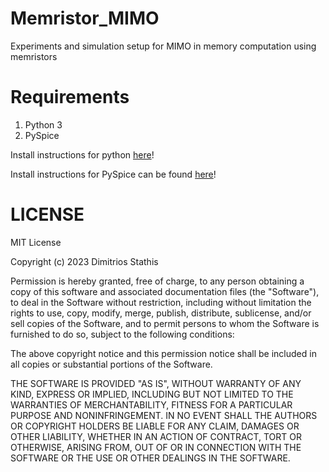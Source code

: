# Memristor_MIMO

Experiments and simulation setup for MIMO in memory computation using memristors

# Requirements

1) Python 3
2) PySpice

Install instructions for python [here](https://www.python.org/)!

Install instructions for PySpice can be found [here](https://pyspice.fabrice-salvaire.fr/releases/v1.4/overview.html#how-to-install-pyspice)!

# LICENSE

MIT License

Copyright (c) 2023 Dimitrios Stathis

Permission is hereby granted, free of charge, to any person obtaining a copy
of this software and associated documentation files (the "Software"), to deal
in the Software without restriction, including without limitation the rights
to use, copy, modify, merge, publish, distribute, sublicense, and/or sell
copies of the Software, and to permit persons to whom the Software is
furnished to do so, subject to the following conditions:

The above copyright notice and this permission notice shall be included in all
copies or substantial portions of the Software.

THE SOFTWARE IS PROVIDED "AS IS", WITHOUT WARRANTY OF ANY KIND, EXPRESS OR
IMPLIED, INCLUDING BUT NOT LIMITED TO THE WARRANTIES OF MERCHANTABILITY,
FITNESS FOR A PARTICULAR PURPOSE AND NONINFRINGEMENT. IN NO EVENT SHALL THE
AUTHORS OR COPYRIGHT HOLDERS BE LIABLE FOR ANY CLAIM, DAMAGES OR OTHER
LIABILITY, WHETHER IN AN ACTION OF CONTRACT, TORT OR OTHERWISE, ARISING FROM,
OUT OF OR IN CONNECTION WITH THE SOFTWARE OR THE USE OR OTHER DEALINGS IN THE
SOFTWARE.
